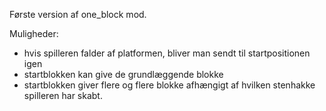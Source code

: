 Første version af one_block mod.

Muligheder:
- hvis spilleren falder af platformen, bliver man sendt til startpositionen igen
- startblokken kan give de grundlæggende blokke
- startblokken giver flere og flere blokke afhængigt af hvilken stenhakke spilleren har skabt.